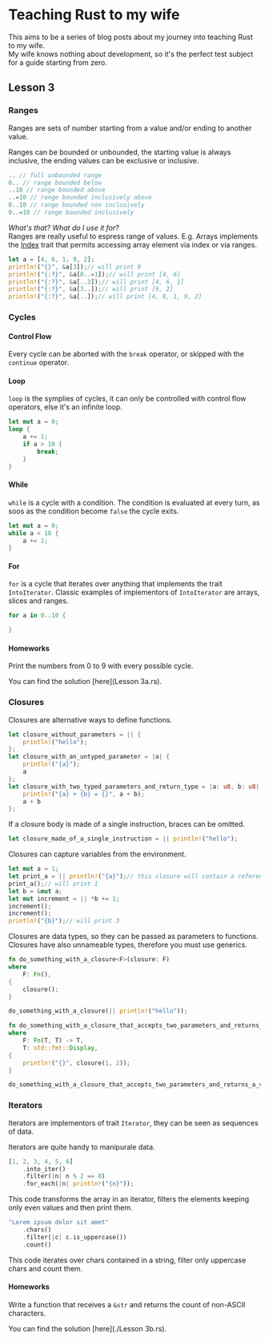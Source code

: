 # Teaching Rust to my wife

This aims to be a series of blog posts about my journey into teaching Rust to my wife.<br/>
My wife knows nothing about development, so it's the perfect test subject for a guide starting from zero.

## Lesson 3

### Ranges

Ranges are sets of number starting from a value and/or ending to another value.

Ranges can be bounded or unbounded, the starting value is always inclusive, the ending values can be exclusive or inclusive.

```rust
.. // full unbounded range
0.. // range bounded below
..10 // range bounded above
..=10 // range bounded inclusively above
0..10 // range bounded non inclusively
0..=10 // range bounded inclusively
```

_What's that? What do I use it for?_<br/>
Ranges are really useful to espress range of values. E.g. Arrays implements the [Index](https://doc.rust-lang.org/std/ops/trait.Index.html) trait that permits accessing array element via index or via ranges.

```rust
let a = [4, 6, 1, 9, 2];
println!("{}", &a[3]);// will print 9
println!("{:?}", &a[0..=1]);// will print [4, 6]
println!("{:?}", &a[..3]);// will print [4, 6, 1]
println!("{:?}", &a[3..]);// will print [9, 2]
println!("{:?}", &a[..]);// will print [4, 6, 1, 9, 2]
```

### Cycles

#### Control Flow

Every cycle can be aborted with the `break` operator, or skipped with the `continue` operator.

#### Loop

`loop` is the symplies of cycles, it can only be controlled with control flow operators, else it's an infinite loop.

```rust
let mut a = 0;
loop {
    a += 1;
    if a > 10 {
        break;
    }
}
```

#### While

`while` is a cycle with a condition. The condition is evaluated at every turn, as soos as the condition become `false` the cycle exits.

```rust
let mut a = 0;
while a < 10 {
    a += 1;
}
```

#### For

`for` is a cycle that iterates over anything that implements the trait `IntoIterator`. Classic examples of implementors of `IntoIterator` are arrays, slices and ranges.

```rust
for a in 0..10 {

}
```

#### Homeworks

Print the numbers from 0 to 9 with every possible cycle.

You can find the solution [here](Lesson 3a.rs).

### Closures

Closures are alternative ways to define functions.

```rust
let closure_without_parameters = || {
    println!("hello");
};
let closure_with_an_untyped_parameter = |a| {
    println!("{a}");
    a
};
let closure_with_two_typed_parameters_and_return_type = |a: u8, b: u8| -> u8 {
    println!("{a} + {b} = {}", a + b);
    a + b
};
```

If a closure body is made of a single instruction, braces can be omitted.

```rust
let closure_made_of_a_single_instruction = || println!("hello");
```

Closures can capture variables from the environment.

```rust
let mut a = 1;
let print_a = || println!("{a}");// this closure will contain a reference to a
print_a();// will print 1
let b = &mut a;
let mut increment = || *b += 1;
increment();
increment();
println!("{b}");// will print 3
```

Closures are data types, so they can be passed as parameters to functions. Closures have also unnameable types, therefore you must use generics.

```rust
fn do_something_with_a_closure<F>(closure: F)
where
    F: Fn(),
{
    closure();
}

do_something_with_a_closure(|| println!("hello"));

fn do_something_with_a_closure_that_accepts_two_parameters_and_returns_a_value<T, F>(closure: F)
where
    F: Fn(T, T) -> T,
    T: std::fmt::Display,
{
    println!("{}", closure(1, 2));
}

do_something_with_a_closure_that_accepts_two_parameters_and_returns_a_value(|a, b| a + b);
```

### Iterators

Iterators are implementors of trait `Iterator`, they can be seen as sequences of data.

Iterators are quite handy to manipurale data.

```rust
[1, 2, 3, 4, 5, 6]
    .into_iter()
    .filter(|n| n % 2 == 0)
    .for_each(|n| println!("{n}"));
```

This code transforms the array in an iterator, filters the elements keeping only even values and then print them.

```rust
"Lorem ipsum dolor sit amet"
    .chars()
    .filter(|c| c.is_uppercase())
    .count()
```

This code iterates over chars contained in a string, filter only uppercase chars and count them.

#### Homeworks

Write a function that receives a `&str` and returns the count of non-ASCII characters.

You can find the solution [here](./Lesson 3b.rs).
